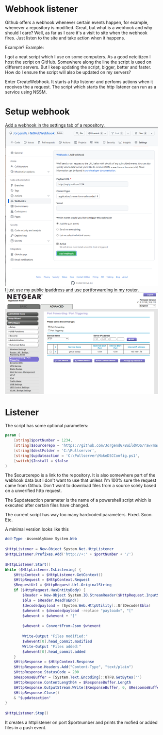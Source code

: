 # Webhook listener

Github offers a webhook whenever certain events happen, for example, whenever a repository is modified.
Great, but what is a webhook and why should I care?
Well, as far as I care it's a visit to site when the webhook fires. Just listen to the site and take action when it happens.

Example? Example:

I got a neat script which I use on some computers. As a good netcitizen I host the script on GitHub. Somewhere along the line the script is used on different servers. But I keep updating the script, bigger, better and faster. How do I ensure the script will also be updated on my servers?

Enter CreateWebhook.
It starts a http listener and perfoms actions when it receives the a request. The script which starts the http listener can run as a service using NSSM.

# Setup webhook

Add a webhook in the settings tab of a repository.
![Image of a WebHook](/images/createwebhook.png)
I just use my public ipaddress and use portforwarding in my router.
![Image of a WebHook](/images/portforwarder.png)

# Listener

The script has some optional parameters:

```powershell
param (
    [string]$portNumber = 1234,
    [string]$sourcerepo = 'https://github.com/JorgendG/BuildWDS/raw/master',
    [string]$destFolder = 'C:\Pullserver',
    [string]$updateaction = 'C:\Pullserver\MakeDSCConfig.ps1',
    [switch]$Install = $false
)
```

The $sourcerepo is a link to the repository. It is also somewhere part of the webhook data but I don't want to use that unless I'm 100% sure the request came from Github. Don't want to download files from a source solely based on a unverified http request.

The $updateaction parameter is the name of a powershell script which is executed after certain files have changed.

The current script has way too many hardcoded parameters. Fixed. Soon. Etc.

A minimal version looks like this

```powershell
Add-Type -AssemblyName System.Web

$HttpListener = New-Object System.Net.HttpListener
$HttpListener.Prefixes.Add('http://+:' + $portNumber + '/')

$HttpListener.Start()
While ($HttpListener.IsListening) {
    $HttpContext = $HttpListener.GetContext()
    $HttpRequest = $HttpContext.Request
    $RequestUrl = $HttpRequest.Url.OriginalString
    if ($HttpRequest.HasEntityBody) {
        $Reader = New-Object System.IO.StreamReader($HttpRequest.InputStream)
        $bla = $Reader.ReadToEnd()
        $decodedpayload = [System.Web.HttpUtility]::UrlDecode($bla)
        $whevent = $decodedpayload -replace "payload=", "["
        $whevent = $whevent + "]"

        $whevent = ConvertFrom-Json $whevent

        Write-Output "Files modified:"
        $whevent[0].head_commit.modified
        Write-Output "Files added:"
        $whevent[0].head_commit.added
    }
    $HttpResponse = $HttpContext.Response
    $HttpResponse.Headers.Add("Content-Type", "text/plain")
    $HttpResponse.StatusCode = 200
    $ResponseBuffer = [System.Text.Encoding]::UTF8.GetBytes("")
    $HttpResponse.ContentLength64 = $ResponseBuffer.Length
    $HttpResponse.OutputStream.Write($ResponseBuffer, 0, $ResponseBuffer.Length)
    $HttpResponse.Close()
    & "$updateaction"
}

$HttpListener.Stop()
```

It creates a httplistener on port $portnumber and prints the mofied or added files in a push event.
